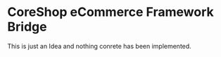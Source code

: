 # CoreShop eCommerce Framework Bridge

This is just an Idea and nothing conrete has been implemented.